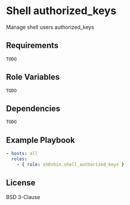 # Shell authorized\_keys
Manage shell users authorized\_keys

## Requirements
`TODO`

## Role Variables
`TODO`

## Dependencies
`TODO`


## Example Playbook
```yaml
- hosts: all
  roles:
    - { role: sh0shin.shell_authorized_keys }
```

## License
BSD 3-Clause
